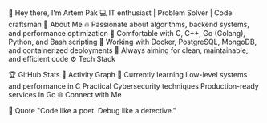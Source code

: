 👋 Hey there, I'm Artem Pak
💻 IT enthusiast | Problem Solver | Code craftsman
🧠 About Me
🔥 Passionate about algorithms, backend systems, and performance optimization
💬 Comfortable with C, C++, Go (Golang), Python, and Bash scripting
🧩 Working with Docker, PostgreSQL, MongoDB, and containerized deployments
🎯 Always aiming for clean, maintainable, and efficient code
⚙️ Tech Stack











🏆 GitHub Stats
🧩 Activity Graph
🔭 Currently learning
Low-level systems and performance in C
Practical Cybersecurity techniques
Production-ready services in Go
🌐 Connect with Me



💬 Quote
"Code like a poet. Debug like a detective."
